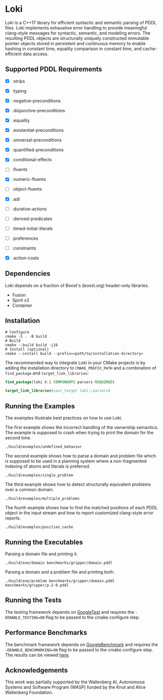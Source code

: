 # Loki

Loki is a C++17 library for efficient syntactic and semantic parsing of PDDL files. Loki implements exhaustive error handling to provide meaningful clang-style messages for syntactic, semantic, and modeling errors. The resulting PDDL objects are structurally uniquely constructed immutable pointer objects stored in persistent and continuous memory to enable hashing in constant time, equality comparison in constant time, and cache-efficient data access.

## Supported PDDL Requirements

- [x] :strips
- [x] :typing
- [x] :negative-preconditions
- [x] :disjunctive-preconditions
- [x] :equality
- [x] :existential-preconditions
- [x] :universal-preconditions
- [x] :quantified-preconditions
- [x] :conditional-effects
- [ ] :fluents
- [x] :numeric-fluents
- [ ] :object-fluents
- [x] :adl
- [ ] :durative-actions
- [ ] :derived-predicates
- [ ] :timed-initial-literals
- [ ] :preferences
- [ ] :constraints
- [x] :action-costs


## Dependencies

Loki depends on a fraction of Boost's (boost.org) header-only libraries.

- Fusion
- Spirit x3
- Container


## Installation

```console
# Configure
cmake -S . -B build
# Build
cmake --build build -j16
# Install (optional)
cmake --install build --prefix=<path/to/installation-directory>
```

The recommended way to integrate Loki in your CMake projects is by adding the installation directory to `CMAKE_PREFIX_PATH` and a combination of `find_package` and `target_link_libraries`:

```cmake
find_package(loki 0.1 COMPONENTS parsers REQUIRED)

target_link_libraries(your_target loki::parsers)
```


## Running the Examples

The examples illustrate best practices on how to use Loki.

The first example shows the incorrect handling of the ownership semantics. The example is supposed to crash when trying to print the domain for the second time.

```console
./build/examples/undefined_behavior
```

The second example shows how to parse a domain and problem file which is supposed to be used in a planning system where a non-fragmented indexing of atoms and literals is preferred.

```console
./build/examples/single_problem
```

The third example shows how to detect structurally equivalent problems over a common domain.

```console
./build/examples/multiple_problems
```

The fourth example shows how to find the matched positions of each PDDL object in the input stream and how to report customized clang-style error reports.

```console
./build/examples/position_cache
```


## Running the Executables

Parsing a domain file and printing it.

```console
./build/exe/domain benchmarks/gripper/domain.pddl
```

Parsing a domain and a problem file and printing both.

```console
./build/exe/problem benchmarks/gripper/domain.pddl benchmarks/gripper/p-2-0.pddl
```


## Running the Tests

The testing framework depends on [GoogleTest](https://github.com/google/googletest) and requires the `-DENABLE_TESTING=ON` flag to be passed to the cmake configure step.


## Performance Benchmarks

The benchmark framework depends on [GoogleBenchmark](https://github.com/google/benchmark) and requires the `-DENABLE_BENCHMARKING=ON` flag to be passed to the cmake configure step. The results can be viewed [here](https://drexlerd.github.io/Loki/dev/bench/).


## Acknowledgements

This work was partially supported by the Wallenberg AI, Autonomous Systems and Software Program (WASP) funded by the Knut and Alice Wallenberg Foundation.
